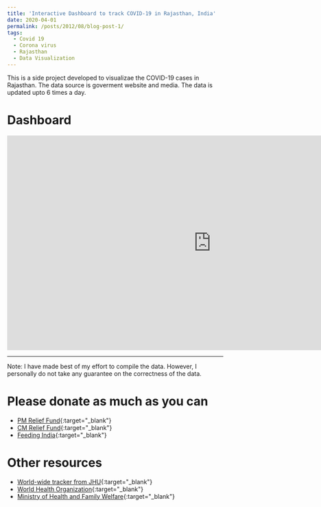 ```yaml
---
title: 'Interactive Dashboard to track COVID-19 in Rajasthan, India'
date: 2020-04-01
permalink: /posts/2012/08/blog-post-1/
tags:
  - Covid 19
  - Corona virus
  - Rajasthan
  - Data Visualization
---
```


This is a side project developed to visualizae the COVID-19 cases in Rajasthan. The data source is goverment website and media. The data is updated upto 6 times a day.

Dashboard
======
<iframe seamless frameborder="0" src="https://public.tableau.com/views/Covid19_Raj/Dashboard1?:embed=yes&:display_count=yes&:showVizHome=no" width = '950' height = '500' scrolling='yes' ></iframe>    

------
Note: I have made best of my effort to compile the data. However, I personally do not take any guarantee on the correctness of the data.


Please donate as much as you can
======
* [PM Relief Fund](https://www.pmindia.gov.in/en/?query){:target="_blank"}
* [CM Relief Fund](http://cmrelief.rajasthan.gov.in/ContributionCovid-19.aspx){:target="_blank"}
* [Feeding India](https://www.feedingindia.org/){:target="_blank"}

Other resources
======
* [World-wide tracker from JHU](https://coronavirus.jhu.edu/map.html){:target="_blank"}
* [World Health Organization](https://www.who.int/emergencies/diseases/novel-coronavirus-2019){:target="_blank"}
* [Ministry of Health and Family Welfare](https://www.mohfw.gov.in/){:target="_blank"}
